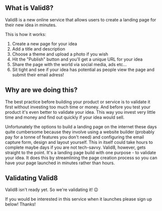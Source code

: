 ## What is Valid8?

Valid8 is a new online service that allows users to create a landing page for their new idea in minutes.

This is how it works:

1. Create a new page for your idea
1. Add a title and description
1. Choose a theme and upload a photo if you wish
1. Hit the "Publish" button and you'll get a unique URL for your idea
1. Share the page with the world via social media, ads etc...
1. Sit tight and see if your idea has potential as people view the page and submit their email adress!

## Why are we doing this?
The best practice before building your product or service is to validate it first without investing too much time or money. And before you test your product it's even better to validate your idea. This way you invest very little time and money and find out quickly if your idea would sell.

Unfortunately the options to build a landing page on the internet these days quite cumbersome because they involve using a website builder (probably pay for a tonne of features you don't need) and configuring the email capture form, design and layout yourself. This in itself could take hours to complete maybe days if you are not tech-savvy. Valid8, however, gets straight to the point. It's a landing page build with one purpose - to validate your idea. It does this by streamlining the page creation process so you can have your page launched in minutes rather than hours.

## Validating Valid8

Valid8 isn't ready yet. So we're validating it! 😉

If you would be interested in this service when it launches please sign up below! Thanks!


<div data-tf-live="01HT8MEMBW5YGCYGFV8A7M8MM8"></div><script src="//embed.typeform.com/next/embed.js"></script>
